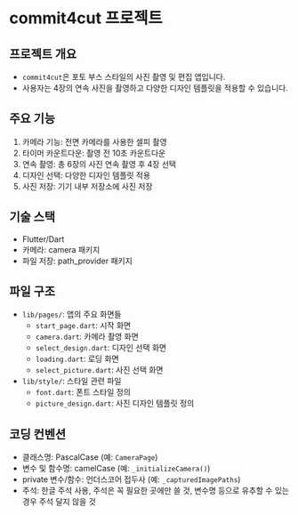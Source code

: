 # commit4cut 프로젝트

## 프로젝트 개요

- `commit4cut`은 포토 부스 스타일의 사진 촬영 및 편집 앱입니다.
- 사용자는 4장의 연속 사진을 촬영하고 다양한 디자인 템플릿을 적용할 수 있습니다.

## 주요 기능

1. 카메라 기능: 전면 카메라를 사용한 셀피 촬영
2. 타이머 카운트다운: 촬영 전 10초 카운트다운
3. 연속 촬영: 총 6장의 사진 연속 촬영 후 4장 선택
4. 디자인 선택: 다양한 디자인 템플릿 적용
5. 사진 저장: 기기 내부 저장소에 사진 저장

## 기술 스택

- Flutter/Dart
- 카메라: camera 패키지
- 파일 저장: path_provider 패키지

## 파일 구조

- `lib/pages/`: 앱의 주요 화면들
  - `start_page.dart`: 시작 화면
  - `camera.dart`: 카메라 촬영 화면
  - `select_design.dart`: 디자인 선택 화면
  - `loading.dart`: 로딩 화면
  - `select_picture.dart`: 사진 선택 화면
- `lib/style/`: 스타일 관련 파일
  - `font.dart`: 폰트 스타일 정의
  - `picture_design.dart`: 사진 디자인 템플릿 정의

## 코딩 컨벤션

- 클래스명: PascalCase (예: `CameraPage`)
- 변수 및 함수명: camelCase (예: `_initializeCamera()`)
- private 변수/함수: 언더스코어 접두사 (예: `_capturedImagePaths`)
- 주석: 한글 주석 사용, 주석은 꼭 필요한 곳에만 쓸 것, 변수명 등으로 유추할 수 있는 경우 주석 달지 않을 것

